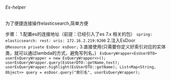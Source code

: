 ###### Es-helper
为了便捷连接操作elasticsearch,简单方便

步骤：
1.配置es的连接地址（前提：已经引入了es 7.x 相关的包）
`spring:
    elasticsearch:
        rest:
        uris: 172.16.2.219:9200`
2.注入EsDoor
`    @Resource
     private EsDoor esDoor;`
3.直接使用(只需要你定义好索引对应的实体类，就可以通过lambda的方式，避免写列名。)
` EsQueryWrapper<EsUserDTO> userEsQueryWrapper = new EsQueryWrapper<>();
         userEsQueryWrapper.query(EsUserDTO::getName,text);
         userEsQueryWrapper.highlight(EsUserDTO::getName);
         List<Map<String, Object>> query = esDoor.query("索引名", userEsQueryWrapper);`
